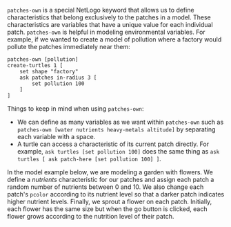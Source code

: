 `patches-own` is a special NetLogo keyword that allows us to define characteristics that belong exclusively to the patches in a model. These characteristics are variables that have a unique value for each individual patch. `patches-own` is helpful in modeling environmental variables. For example, if we wanted to create a model of pollution where a factory would pollute the patches immediately near them:



```
patches-own [pollution]
create-turtles 1 [
	set shape "factory"
	ask patches in-radius 3 [
		set pollution 100
	]
]
```

 



Things to keep in mind when using `patches-own`:

* We can define as many variables as we want within `patches-own` such as `patches-own [water nutrients heavy-metals altitude]` by separating each variable with a space.
* A turtle can access a characteristic of its current patch directly. For example, `ask turtles [set pollution 100]` does the same thing as `ask turtles [ ask patch-here [set pollution 100] ]`.





In the model example below, we are modeling a garden with flowers. We define a *nutrients* characteristic for our patches and assign each patch a random number of nutrients between 0 and 10. We also change each patch's `pcolor` according to its nutrient level so that a darker patch indicates higher nutrient levels. Finally, we sprout a flower on each patch. Initially, each flower has the same size but when the go button is clicked, each flower grows according to the nutrition level of their patch.


